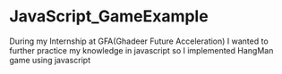 # JavaScript_GameExample
During my Internship at GFA(Ghadeer Future Acceleration) I wanted to further practice my knowledge in javascript so I implemented HangMan game using javascript 
